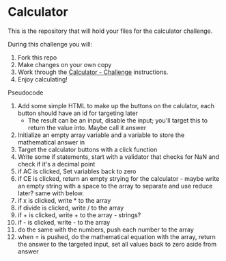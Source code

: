 # Calculator

This is the repository that will hold your files for the calculator challenge.

During this challenge you will:
1. Fork this repo
2. Make changes on your own copy
3. Work through the [Calculator - Challenge](https://github.com/dev-academy-foundations/foundations/blob/master/sprints/sprint-5/stretch-calculator.md) instructions.
4. Enjoy calculating!


Pseudocode

1) Add some simple HTML to make up the buttons on the calulator, each button should have an id for targeting later
   - The result can be an input, disable the input; you'll target this to return the value into. Maybe call it answer
2) Initialize an empty array variable and a variable to store the mathematical answer in
3) Target the calculator buttons with a click function
4) Write some if statements, start with a validator that checks for NaN and check if it's a decimal point
5) if AC is clicked, Set variables back to zero 
6) if CE is clicked, return an empty strying for the calculator - maybe write an empty string with a space to the array to separate and use reduce later? same with below.
7) if x is clicked, write * to the array
8) if divide is clicked, write / to the array
9) if + is clicked, write + to the array - strings?
10) if - is clicked, write - to the array
11) do the same with the numbers, push each number to the array
12) when = is pushed, do the mathematical equation with the array, return the answer to the targeted input, set all values back to zero aside from answer

